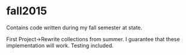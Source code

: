 # fall2015
Contains code written during my fall semester at state.

First Project->Rewrite collections from summer. I guarantee that these implementation will work. Testing included.
